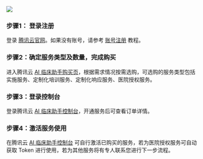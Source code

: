 ![](https://main.qcloudimg.com/raw/ec97e9677dfc4d1a08279c710d58cef9.png)
### 步骤1： 登录注册
登录 [腾讯云官网](https://cloud.tencent.com/login)。如果没有账号，请参考 [账号注册](https://www.qcloud.com/document/product/378/8415) 教程。
### 步骤2：确定服务类型及数量，完成购买
进入腾讯云 [AI 临床助手购买页](https://buy.cloud.tencent.com/aca)，根据需求情况按需选购，可选购的服务类型包括实施服务、定制化培训服务、定制化响应服务、医院授权服务。
### 步骤3：登录控制台
登录腾讯云 [AI 临床助手控制台](https://console.cloud.tencent.com/aca)，开通服务后可查看订单详情。
### 步骤4：激活服务使用
在腾讯云 [AI 临床助手控制台](https://console.cloud.tencent.com/aca) 可自行激活已购买的服务，若为医院授权服务可自动获取 Token 进行使用，若为其他服务将有专人联系您进行下一步流程。
